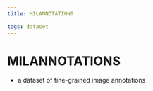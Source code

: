 ```yaml
---
title: MILANNOTATIONS

tags: dataset 
---
```


# MILANNOTATIONS
- a dataset of fine-grained image annotations










































